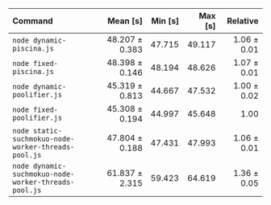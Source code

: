 | Command | Mean [s] | Min [s] | Max [s] | Relative |
|:---|---:|---:|---:|---:|
| `node dynamic-piscina.js` | 48.207 ± 0.383 | 47.715 | 49.117 | 1.06 ± 0.01 |
| `node fixed-piscina.js` | 48.398 ± 0.146 | 48.194 | 48.626 | 1.07 ± 0.01 |
| `node dynamic-poolifier.js` | 45.319 ± 0.813 | 44.667 | 47.532 | 1.00 ± 0.02 |
| `node fixed-poolifier.js` | 45.308 ± 0.194 | 44.997 | 45.648 | 1.00 |
| `node static-suchmokuo-node-worker-threads-pool.js` | 47.804 ± 0.188 | 47.431 | 47.993 | 1.06 ± 0.01 |
| `node dynamic-suchmokuo-node-worker-threads-pool.js` | 61.837 ± 2.315 | 59.423 | 64.619 | 1.36 ± 0.05 |
